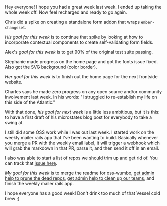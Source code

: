 Hey everyone! I hope you had a great week last week. I ended up
taking the whole week off. Now feel recharged and ready to go
again.

Chris did a spike on creating a standalone form addon that
wraps `ember-changeset`.

_His goal for this week_ is to continue that spike by
looking at how to incorporate contextual components to create
self-validating form fields.

Alex's _goal for this week_ is to get 90% of the original test suite
passing.

Stephanie made progress on the home page and got the fonts issue
fixed. Also got the SVG background (color border).

_Her goal for this week_ is to finish out the home page for the next
frontside website.

Charles says he made zero progress on any open source and/or community
involvement last week. In his words: "I struggled to re-establish
my life on this side of the Atlantic."

With that done, _his goal for next week_ is a little less ambitious, but
it is this: to have a first draft of his microstates blog post for
everybody to take a swing at.

I still did some OSS work while I was out last week. I started work on
the weekly mailer rails app that I've been wanting to build. Basically
whenever you merge a PR with the weekly email label, it will
trigger a webhook which will grab the markdown in that PR, parse it,
and then send it off in an email.

I also was able to start a list of repos we should trim up and get rid
of. You can track that
[issue here](https://github.com/thefrontside/oss-wumbo/issues/2).

_My goal for this week_ is to merge the readme for
oss-wumbo,
[get admin help to prune the dead repos](https://github.com/thefrontside/oss-wumbo/issues/2),
[get admin help to clean up our teams](https://github.com/thefrontside/oss-wumbo/issues/3),
and finish the weekly mailer rails app.

I hope everyone has a good week! Don't drink too much of that Vessel
cold brew ;)
